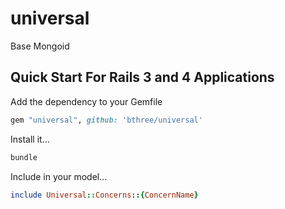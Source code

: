 # universal
Base Mongoid

Quick Start For Rails 3 and 4 Applications
------------------------------------

Add the dependency to your Gemfile

```ruby
gem "universal", github: 'bthree/universal'
```

Install it...

```ruby
bundle
```

Include in your model...

```ruby
include Universal::Concerns::{ConcernName}
```